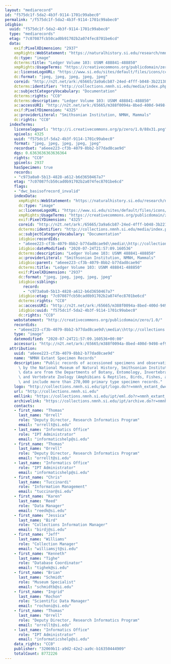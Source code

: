 ```yaml
---
layout: "mediarecord"
id: "f575dc1f-5da2-4b3f-9114-1701c99abec0"
permalink: "/f575dc1f-5da2-4b3f-9114-1701c99abec0"
idigbio:
  uuid: "f575dc1f-5da2-4b3f-9114-1701c99abec0"
  type: "mediarecords"
  etag: "7c07087fcb50cad0b91702b2a074fec8701be6cd"
  data:
    exif:PixelXDimension: "2937"
    xmpRights:WebStatement: "https://naturalhistory.si.edu/research/nmnh-collections/museum-collections-policies"
    dc:type: "image"
    dcterms:title: "Ledger Volume 103: USNM 488841-488850"
    xmpRights:UsageTerms: "https://creativecommons.org/publicdomain/zero/1.0/"
    ac:licenseLogoURL: "https://www.si.edu/sites/default/files/icons/cc0.svg"
    dc:format: "jpeg, jpeg, jpeg, jpeg, jpeg"
    coreid: "http://n2t.net/ark:/65665/3a9a6cb87-24ed-4fff-b048-3b22138e51e4"
    dcterms:identifier: "http://collections.nmnh.si.edu/media/index.php?irn=14299973"
    ac:subjectCategoryVocabulary: "Documentation"
    dcterms:rights: "CC0"
    dcterms:description: "Ledger Volume 103: USNM 488841-488850"
    ac:accessURI: "http://n2t.net/ark:/65665/m388f0094a-8bed-400d-9498-ef91d81e5ace"
    exif:PixelYDimension: "4325"
    ac:providerLiteral: "Smithsonian Institution, NMNH, Mammals"
    dc:rights: "CC0"
  indexTerms:
    licenselogourl: "http://i.creativecommons.org/p/zero/1.0/88x31.png"
    xpixels: 4325
    uuid: "f575dc1f-5da2-4b3f-9114-1701c99abec0"
    format: "jpeg, jpeg, jpeg, jpeg, jpeg"
    recordset: "a6eee223-cf3b-4079-8bb2-b77dad8cae9d"
    dqs: 0.6363636363636364
    rights: "CC0"
    ypixels: 2937
    hasSpecimen: true
    records:
    - "c973a0a0-5b13-4828-a612-b6d3650467a7"
    etag: "7c07087fcb50cad0b91702b2a074fec8701be6cd"
    flags:
    - "dwc_basisofrecord_invalid"
    indexData:
      xmpRights:WebStatement: "https://naturalhistory.si.edu/research/nmnh-collections/museum-collections-policies"
      dc:type: "image"
      ac:licenseLogoURL: "https://www.si.edu/sites/default/files/icons/cc0.svg"
      xmpRights:UsageTerms: "https://creativecommons.org/publicdomain/zero/1.0/"
      exif:PixelYDimension: "4325"
      coreid: "http://n2t.net/ark:/65665/3a9a6cb87-24ed-4fff-b048-3b22138e51e4"
      dcterms:identifier: "http://collections.nmnh.si.edu/media/index.php?irn=14299973"
      ac:subjectCategoryVocabulary: "Documentation"
      idigbio:recordIds:
      - "a6eee223-cf3b-4079-8bb2-b77dad8cae9d\\media\\http://collections.nmnh.si.edu/media/index.php?irn=14299973"
      idigbio:dateModified: "2020-07-24T21:57:09.160536"
      dcterms:description: "Ledger Volume 103: USNM 488841-488850"
      ac:providerLiteral: "Smithsonian Institution, NMNH, Mammals"
      idigbio:parent: "a6eee223-cf3b-4079-8bb2-b77dad8cae9d"
      dcterms:title: "Ledger Volume 103: USNM 488841-488850"
      exif:PixelXDimension: "2937"
      dc:format: "jpeg, jpeg, jpeg, jpeg, jpeg"
      idigbio:siblings:
        record:
        - "c973a0a0-5b13-4828-a612-b6d3650467a7"
      idigbio:etag: "7c07087fcb50cad0b91702b2a074fec8701be6cd"
      dcterms:rights: "CC0"
      ac:accessURI: "http://n2t.net/ark:/65665/m388f0094a-8bed-400d-9498-ef91d81e5ace"
      idigbio:uuid: "f575dc1f-5da2-4b3f-9114-1701c99abec0"
      dc:rights: "CC0"
    webstatement: "http://creativecommons.org/publicdomain/zero/1.0/"
    recordids:
    - "a6eee223-cf3b-4079-8bb2-b77dad8cae9d\\media\\http://collections.nmnh.si.edu/media/index.php?irn=14299973"
    type: "image"
    datemodified: "2020-07-24T21:57:09.160536+00:00"
    accessuri: "http://n2t.net/ark:/65665/m388f0094a-8bed-400d-9498-ef91d81e5ace"
  attribution:
    uuid: "a6eee223-cf3b-4079-8bb2-b77dad8cae9d"
    name: "NMNH Extant Specimen Records"
    description: "Public records of accessioned specimens and observations curated\
      \ by the National Museum of Natural History, Smithsonian Institution. These\
      \ data are from the Departments of Botany, Entomology, Invertebrate Zoology\
      \ and Vertebrate Zoology (Amphibians & Reptiles, Birds, Fishes, and Mammals)\
      \ and include more than 270,000 primary type specimen records."
    logo: "http://collections.nmnh.si.edu/ipt/logo.do?r=nmnh_extant_dwc-a"
    url: "http://collections.nmnh.si.edu"
    emllink: "https://collections.nmnh.si.edu/ipt/eml.do?r=nmnh_extant_dwc-a"
    archivelink: "https://collections.nmnh.si.edu/ipt/archive.do?r=nmnh_extant_dwc-a"
    contacts:
    - first_name: "Thomas"
      last_name: "Orrell"
      role: "Deputy Director, Research Informatics Program"
      email: "orrellt@si.edu"
    - last_name: "Informatics Office"
      role: "IPT Administrator"
      email: "informaticshelp@si.edu"
    - first_name: "Thomas"
      last_name: "Orrell"
      role: "Deputy Director, Research Informatics Program"
      email: "orrellt@si.edu"
    - last_name: "Informatics Office"
      role: "IPT Administrator"
      email: "informaticshelp@si.edu"
    - first_name: "Chris"
      last_name: "Tuccinardi"
      role: "Information Management"
      email: "tuccinar@si.edu"
    - first_name: "Karen"
      last_name: "Reed"
      role: "Data Manager"
      email: "reedk@si.edu"
    - first_name: "Jessica"
      last_name: "Bird"
      role: "Collections Information Manager"
      email: "birdj@si.edu"
    - first_name: "Jeff"
      last_name: "Williams"
      role: "Collection Manager"
      email: "williamsjt@si.edu"
    - first_name: "Kenneth"
      last_name: "Tighe"
      role: "Database Coordinator"
      email: "tighek@si.edu"
    - first_name: "Brian"
      last_name: "Schmidt"
      role: "Museum Specialist"
      email: "schmidtb@si.edu"
    - first_name: "Ingrid"
      last_name: "Rochon"
      role: "Scientific Data Manager"
      email: "rochoni@si.edu"
    - first_name: "Thomas"
      last_name: "Orrell"
      role: "Deputy Director, Research Informatics Program"
      email: "orrellt@si.edu"
    - last_name: "Informatics Office"
      role: "IPT Administrator"
      email: "informaticshelp@si.edu"
    data_rights: "CC0"
    publisher: "32069b11-a9d2-42e2-aa9c-b16350444909"
    totalCount: 8772226
---
```


